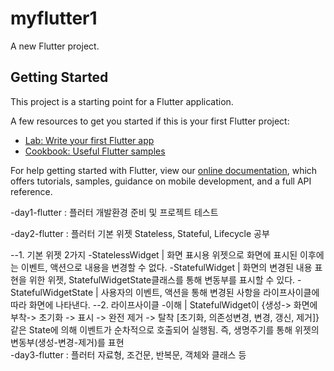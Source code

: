 # myflutter1

A new Flutter project.

## Getting Started

This project is a starting point for a Flutter application.

A few resources to get you started if this is your first Flutter project:

- [Lab: Write your first Flutter app](https://flutter.dev/docs/get-started/codelab)
- [Cookbook: Useful Flutter samples](https://flutter.dev/docs/cookbook)

For help getting started with Flutter, view our
[online documentation](https://flutter.dev/docs), which offers tutorials,
samples, guidance on mobile development, and a full API reference.


-day1-flutter : 플러터 개발환경 준비 및 프로젝트 테스트

-day2-flutter : 플러터 기본 위젯 Stateless, Stateful, Lifecycle 공부

--1. 기본 위젯 2가지
         -StatelessWidget | 화면 표시용 위젯으로 화면에 표시된 이후에는 이벤트, 액션으로 내용을 변경할 수 없다.
         -StatefulWidget | 화면의 변경된 내용 표현을 위한 위젯, StatefulWidgetState클래스를 통해 변동부를 표시할 수 있다. 
         -StatefulWidgetState | 사용자의 이벤트, 액션을 통해 변경된 사항을 라이프사이클에 따라 화면에 나타낸다.
--2. 라이프사이클
         -이해 | StatefulWidget이 {생성-> 화면에 부착-> 초기화 -> 표시 -> 완전 제거 -> 탈착 [초기화, 의존성변경, 변경, 갱신, 제거]}
                같은 State에 의해 이벤트가 순차적으로 호출되어 실행됨. 즉, 생명주기를 통해 위젯의 변동부(생성-변경-제거)를 표현  
-day3-flutter : 플러터 자료형, 조건문, 반복문, 객체와 클래스 등